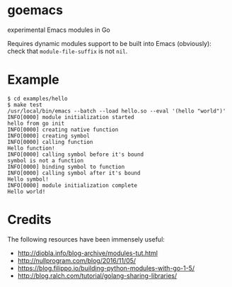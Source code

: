 # goemacs
experimental Emacs modules in Go

Requires dynamic modules support to be built into Emacs (obviously): check that
`module-file-suffix` is not `nil`.

# Example

```
$ cd examples/hello
$ make test
/usr/local/bin/emacs --batch --load hello.so --eval '(hello "world")'
INFO[0000] module initialization started
hello from go init
INFO[0000] creating native function
INFO[0000] creating symbol
INFO[0000] calling function
Hello function!
INFO[0000] calling symbol before it's bound
symbol is not a function
INFO[0000] binding symbol to function
INFO[0000] calling symbol after it's bound
Hello symbol!
INFO[0000] module initialization complete
Hello world!
```
# Credits
The following resources have been immensely useful:
* http://diobla.info/blog-archive/modules-tut.html
* http://nullprogram.com/blog/2016/11/05/
* https://blog.filippo.io/building-python-modules-with-go-1-5/
* http://blog.ralch.com/tutorial/golang-sharing-libraries/
